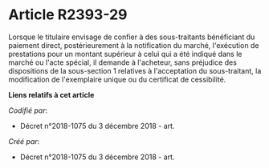# Article R2393-29

Lorsque le titulaire envisage de confier à des sous-traitants bénéficiant du paiement direct, postérieurement à la
notification du marché, l'exécution de prestations pour un montant supérieur à celui qui a été indiqué dans le marché ou
l'acte spécial, il demande à l'acheteur, sans préjudice des dispositions de la sous-section 1 relatives à l'acceptation du
sous-traitant, la modification de l'exemplaire unique ou du certificat de cessibilité.

**Liens relatifs à cet article**

_Codifié par_:

  - Décret n°2018-1075 du 3 décembre 2018 - art.

_Créé par_:

  - Décret n°2018-1075 du 3 décembre 2018 - art.
